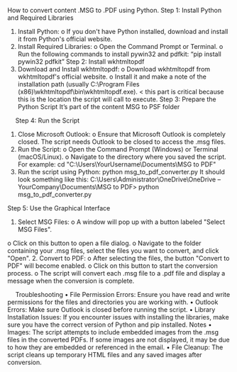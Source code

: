 How to convert content .MSG to .PDF using Python. 
Step 1: Install Python and Required Libraries
1.	Install Python:
o	If you don't have Python installed, download and install it from Python's official website.
2.	Install Required Libraries:
o	Open the Command Prompt or Terminal.
o	Run the following commands to install pywin32 and pdfkit:
“pip install pywin32 pdfkit”
Step 2: Install wkhtmltopdf
1.	Download and Install wkhtmltopdf:
o	Download wkhtmltopdf from wkhtmltopdf's official website.
o	Install it and make a note of the installation path (usually C:\Program Files (x86)\wkhtmltopdf\bin\wkhtmltopdf.exe). < this part is critical because this is the location the script will call to execute. 
Step 3: Prepare the Python Script
It’s part of the content MSG to PSF folder
 
 
Step 4: Run the Script
1.	Close Microsoft Outlook:
o	Ensure that Microsoft Outlook is completely closed. The script needs Outlook to be closed to access the .msg files.
2.	Run the Script:
o	Open the Command Prompt (Windows) or Terminal (macOS/Linux).
o	Navigate to the directory where you saved the script. For example:
cd "C:\Users\YourUsername\Documents\MSG to PDF\"
3.	Run the script using Python:
python msg_to_pdf_converter.py
It should look something like this: 
C:\Users\Administrator\OneDrive\OneDrive – YourCompany\Documents\MSG to PDF> python msg_to_pdf_converter.py
 

Step 5: Use the Graphical Interface
1.	Select MSG Files:
o	A window will pop up with a button labeled "Select MSG Files".
 
o	Click on this button to open a file dialog.
o	Navigate to the folder containing your .msg files, select the files you want to convert, and click "Open".
2.	Convert to PDF:
o	After selecting the files, the button "Convert to PDF" will become enabled.
o	Click on this button to start the conversion process.
o	The script will convert each .msg file to a .pdf file and display a message when the conversion is complete.

 
Troubleshooting
•	File Permission Errors: Ensure you have read and write permissions for the files and directories you are working with.
•	Outlook Errors: Make sure Outlook is closed before running the script.
•	Library Installation Issues: If you encounter issues with installing the libraries, make sure you have the correct version of Python and pip installed.
Notes
•	Images: The script attempts to include embedded images from the .msg files in the converted PDFs. If some images are not displayed, it may be due to how they are embedded or referenced in the email.
•	File Cleanup: The script cleans up temporary HTML files and any saved images after conversion.


